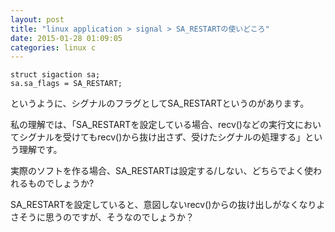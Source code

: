 ```yaml
---
layout: post
title: "linux application > signal > SA_RESTARTの使いどころ"
date: 2015-01-28 01:09:05
categories: linux c
---
```

<pre><code>struct sigaction sa;
sa.sa_flags = SA_RESTART;
</code></pre>

<p>というように、シグナルのフラグとしてSA_RESTARTというのがあります。</p>

<p>私の理解では、「SA_RESTARTを設定している場合、recv()などの実行文においてシグナルを受けてもrecv()から抜け出さず、受けたシグナルの処理する」という理解です。</p>

<p>実際のソフトを作る場合、SA_RESTARTは設定する/しない、どちらでよく使われるものでしょうか?</p>

<p>SA_RESTARTを設定していると、意図しないrecv()からの抜け出しがなくなりよさそうに思うのですが、そうなのでしょうか？</p>
